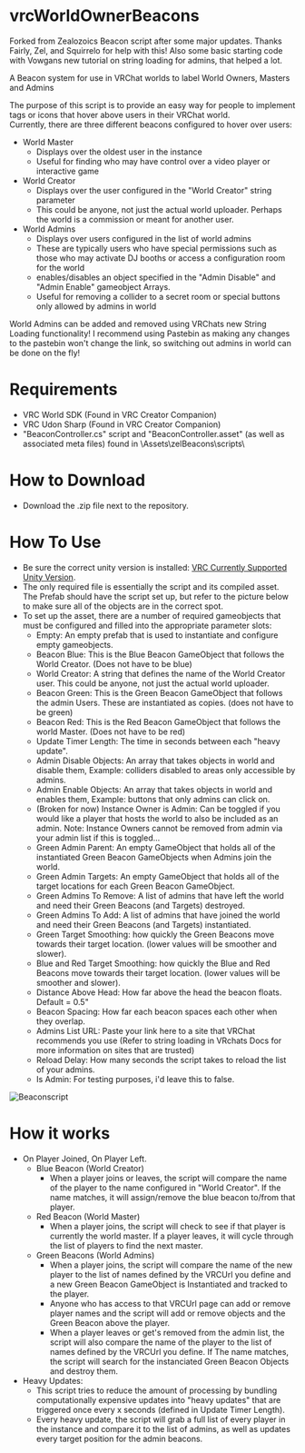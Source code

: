 # vrcWorldOwnerBeacons
Forked from Zealozoics Beacon script after some major updates. Thanks Fairly, Zel, and Squirrelo for help with this!
Also some basic starting code with Vowgans new tutorial on string loading for admins, that helped a lot.

A Beacon system for use in VRChat worlds to label World Owners, Masters and Admins

The purpose of this script is to provide an easy way for people to implement tags or icons that hover above users in their VRChat world.  
Currently, there are three different beacons configured to hover over users:  
  - World Master  
    - Displays over the oldest user in the instance  
    - Useful for finding who may have control over a video player or interactive game  
  - World Creator  
    - Displays over the user configured in the "World Creator" string parameter  
    - This could be anyone, not just the actual world uploader. Perhaps the world is a commission or meant for another user.  
  - World Admins  
    - Displays over users configured in the list of world admins  
    - These are typically users who have special permissions such as those who may activate DJ booths or access a configuration room for the world  
    - enables/disables an object specified in the "Admin Disable" and "Admin Enable" gameobject Arrays.  
    - Useful for removing a collider to a secret room or special buttons only allowed by admins in world
    
  World Admins can be added and removed using VRChats new String Loading functionality! I recommend using Pastebin as making any changes to the pastebin won't change the link, so switching out admins in world can be done on the fly! 

# Requirements
- VRC World SDK (Found in VRC Creator Companion)
- VRC Udon Sharp (Found in VRC Creator Companion)
- "BeaconController.cs" script and "BeaconController.asset" (as well as associated meta files) found in \Assets\zelBeacons\scripts\

# How to Download
- Download the .zip file next to the repository.

# How To Use
- Be sure the correct unity version is installed: [VRC Currently Supported Unity Version](https://docs.vrchat.com/docs/current-unity-version).
- The only required file is essentially the script and its compiled asset. The Prefab should have the script set up, but refer to the picture below to make sure all of the objects are in the correct spot.
- To set up the asset, there are a number of required gameobjects that must be configured and filled into the appropriate parameter slots:
  - Empty: An empty prefab that is used to instantiate and configure empty gameobjects.
  - Beacon Blue: This is the Blue Beacon GameObject that follows the World Creator. (Does not have to be blue)
  - World Creator: A string that defines the name of the World Creator user. This could be anyone, not just the actual world uploader.
  - Beacon Green: This is the Green Beacon GameObject that follows the admin Users. These are instantiated as copies. (does not have to be green)
  - Beacon Red: This is the Red Beacon GameObject that follows the world Master. (Does not have to be red)
  - Update Timer Length: The time in seconds between each "heavy update".
  - Admin Disable Objects: An array that takes objects in world and disable them, Example: colliders disabled to areas only accessible by admins.
  - Admin Enable Objects: An array that takes objects in world and enables them, Example: buttons that only admins can click on.
  - (Broken for now) Instance Owner is Admin: Can be toggled if you would like a player that hosts the world to also be included as an admin. Note: Instance Owners cannot be removed from admin via your admin list if this is toggled...
  - Green Admin Parent: An empty GameObject that holds all of the instantiated Green Beacon GameObjects when Admins join the world.
  - Green Admin Targets: An empty GameObject that holds all of the target locations for each Green Beacon GameObject.
  - Green Admins To Remove: A list of admins that have left the world and need their Green Beacons (and Targets) destroyed.
  - Green Admins To Add: A list of admins that have joined the world and need their Green Beacons (and Targets) instantiated.
  - Green Target Smoothing: how quickly the Green Beacons move towards their target location. (lower values will be smoother and slower).
  - Blue and Red Target Smoothing: how quickly the Blue and Red Beacons move towards their target location. (lower values will be smoother and slower).
  - Distance Above Head: How far above the head the beacon floats. Default = 0.5"
  - Beacon Spacing: How far each beacon spaces each other when they overlap.
  - Admins List URL: Paste your link here to a site that VRChat recommends you use (Refer to string loading in VRchats Docs for more information on sites that are trusted)
  - Reload Delay: How many seconds the script takes to reload the list of your admins.
  - Is Admin: For testing purposes, i'd leave this to false.


![Beaconscript](https://user-images.githubusercontent.com/94867482/230518876-2600acc4-f68a-4eaa-b0bc-4030e2c5ed1b.png)


# How it works
  - On Player Joined, On Player Left.
    - Blue Beacon (World Creator)
      - When a player joins or leaves, the script will compare the name of the player to the name configured in "World Creator". If the name matches, it will assign/remove the blue beacon to/from that player.
    - Red Beacon (World Master)
      - When a player joins, the script will check to see if that player is currently the world master. If a player leaves, it will cycle through the list of players to find the next master.
    - Green Beacons (World Admins)
      - When a player joins, the script will compare the name of the new player to the list of names defined by the VRCUrl you define and a new Green Beacon GameObject is Instantiated and tracked to the player.
      - Anyone who has access to that VRCUrl page can add or remove player names and the script will add or remove objects and the Green Beacon above the player.
      - When a player leaves or get's removed from the admin list, the script will also compare the name of the player to the list of names defined by the VRCUrl you define. If The name matches, the script will search for the instanciated Green Beacon Objects and destroy them.
  - Heavy Updates:
    - This script tries to reduce the amount of processing by bundling computationally expensive updates into "heavy updates" that are triggered once every x seconds (defined in Update Timer Length).
    - Every heavy update, the script will grab a full list of every player in the instance and compare it to the list of admins, as well as updates every target position for the admin beacons.
